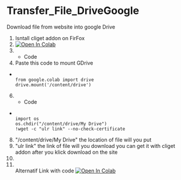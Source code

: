 # Transfer_File_DriveGoogle
Download file from website into google Drive
1. Isntall cliget addon on FirFox
2. <a href="https://colab.research.google.com/" target="_parent\"><img src="https://colab.research.google.com/assets/colab-badge.svg" alt="Open In Colab"/></a>
3. + Code
4. Paste this code to mount GDrive
-   ```console  

    from google.colab import drive
    drive.mount('/content/drive')
    
    ```
6. + Code
-   ```console  

    import os
    os.chdir("/content/drive/My Drive")
    !wget -c "ulr link" --no-check-certificate
    ```
8. "/content/drive/My Drive" the location of file will you put
9. "ulr link" the link of file will you download you can get it with cliget addon after you klick download on the site
10. 
11. <br>Alternatif Link with code <a href="https://colab.research.google.com/drive/1YD_o2k9LaXdCe8vgXGBcyiQpz7r5JaXm?usp=sharing" target="_parent\"><img src="https://colab.research.google.com/assets/colab-badge.svg" alt="Open In Colab"/></a>
